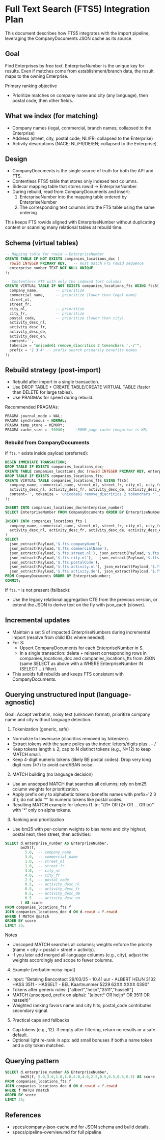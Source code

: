 ﻿# Full Text Search (FTS5) Integration Plan

This document describes how FTS5 integrates with the import pipeline, leveraging the CompanyDocuments JSON cache as its source.

## Goal

Find Enterprises by free text. EnterpriseNumber is the unique key for results. Even if matches come from establishment/branch data, the result maps to the owning Enterprise.

Primary ranking objective
- Prioritize matches on company name and city (any language), then postal code, then other fields.

## What we index (for matching)

- Company names (legal, commercial, branch names; collapsed to the Enterprise)
- Address (street, city, postal code; NL/FR; collapsed to the Enterprise)
- Activity descriptions (NACE; NL/FR/DE/EN; collapsed to the Enterprise)

## Design

- CompanyDocuments is the single source of truth for both the API and FTS.
- Contentless FTS5 table that stores only indexed text columns.
- Sidecar mapping table that stores rowid → EnterpriseNumber.
- During rebuild, read from CompanyDocuments and insert:
  1) EnterpriseNumber into the mapping table ordered by EnterpriseNumber
  2) The corresponding text columns into the FTS table using the same ordering

This keeps FTS rowids aligned with EnterpriseNumber without duplicating content or scanning many relational tables at rebuild time.

## Schema (virtual tables)

```sql
-- Mapping table for rowid → EnterpriseNumber
CREATE TABLE IF NOT EXISTS companies_locations_doc (
  rowid INTEGER PRIMARY KEY,   -- must match FTS rowid sequence
  enterprise_number TEXT NOT NULL UNIQUE
);

-- Contentless FTS with only the indexed text columns
CREATE VIRTUAL TABLE IF NOT EXISTS companies_locations_fts USING fts5(
  company_name,        -- prioritize
  commercial_name,     -- prioritize (lower than legal name)
  street_nl,
  street_fr,
  city_nl,             -- prioritize
  city_fr,             -- prioritize
  postal_code,         -- prioritize (lower than city)
  activity_desc_nl,
  activity_desc_fr,
  activity_desc_de,
  activity_desc_en,
  content='',
  tokenize = "unicode61 remove_diacritics 2 tokenchars '.-/'",
  prefix = '2 3 4' -- prefix search primarily benefits names
);
```

## Rebuild strategy (post-import)

- Rebuild after import in a single transaction.
- Use DROP TABLE + CREATE TABLE/CREATE VIRTUAL TABLE (faster than DELETE for large tables).
- Use PRAGMAs for speed during rebuild.

Recommended PRAGMAs:

```sql
PRAGMA journal_mode = WAL;
PRAGMA synchronous = NORMAL;
PRAGMA temp_store = MEMORY;
PRAGMA cache_size = -50000;  -- ~50MB page cache (negative is KB)
```

### Rebuild from CompanyDocuments

If `fts.*` exists inside payload (preferred):

```sql
BEGIN IMMEDIATE TRANSACTION;
DROP TABLE IF EXISTS companies_locations_doc;
CREATE TABLE companies_locations_doc (rowid INTEGER PRIMARY KEY, enterprise_number TEXT NOT NULL UNIQUE);
DROP TABLE IF EXISTS companies_locations_fts;
CREATE VIRTUAL TABLE companies_locations_fts USING fts5(
  company_name, commercial_name, street_nl, street_fr, city_nl, city_fr, postal_code,
  activity_desc_nl, activity_desc_fr, activity_desc_de, activity_desc_en,
  content='', tokenize = 'unicode61 remove_diacritics 2 tokenchars ''./''', prefix='2 3 4'
);

INSERT INTO companies_locations_doc(enterprise_number)
SELECT EnterpriseNumber FROM CompanyDocuments ORDER BY EnterpriseNumber;

INSERT INTO companies_locations_fts (
  company_name, commercial_name, street_nl, street_fr, city_nl, city_fr, postal_code,
  activity_desc_nl, activity_desc_fr, activity_desc_de, activity_desc_en
)
SELECT
  json_extract(Payload,'$.fts.companyName'),
  json_extract(Payload,'$.fts.commercialName'),
  json_extract(Payload,'$.fts.street.nl'), json_extract(Payload,'$.fts.street.fr'),
  json_extract(Payload,'$.fts.city.nl'),   json_extract(Payload,'$.fts.city.fr'),
  json_extract(Payload,'$.fts.postalCode'),
  json_extract(Payload,'$.fts.activity.nl'), json_extract(Payload,'$.fts.activity.fr'),
  json_extract(Payload,'$.fts.activity.de'), json_extract(Payload,'$.fts.activity.en')
FROM CompanyDocuments ORDER BY EnterpriseNumber;
COMMIT;
```

If `fts.*` is not present (fallback):
- Use the legacy relational aggregation CTE from the previous version, or extend the JSON to derive text on the fly with json_each (slower).

## Incremental updates

- Maintain a set S of impacted EnterpriseNumbers during incremental import (resolve from child IDs where needed).
- For S:
  - Upsert CompanyDocuments for each EnterpriseNumber in S.
  - In a single transaction: delete + reinsert corresponding rows in companies_locations_doc and companies_locations_fts from JSON (same SELECT as above with a WHERE EnterpriseNumber IN (SELECT ...) filter).
- This avoids full rebuilds and keeps FTS consistent with CompanyDocuments.

## Querying unstructured input (language-agnostic)

Goal: Accept verbatim, noisy text (unknown format), prioritize company name and city without language detection.

1) Tokenization (generic, safe)
- Normalize to lowercase (diacritics removed by tokenizer).
- Extract tokens with the same policy as the index: letters/digits plus . - /
- Keep tokens length ≥ 2; cap to N distinct tokens (e.g., N=12) to keep MATCH small.
- Keep 4-digit numeric tokens (likely BE postal codes). Drop very long digit runs (≥7) to avoid card/IBAN noise.

2) MATCH building (no language decision)
- Use an unscoped MATCH that searches all columns; rely on bm25 column weights for prioritization.
- Apply prefix only to alphabetic tokens (benefits names with prefix='2 3 4'); do not add '*' to numeric tokens like postal codes.
- Resulting MATCH example for tokens t1..tn: "(t1* OR t2* OR ... OR tn)" with '*' only on alpha tokens.

3) Ranking and prioritization
- Use bm25 with per-column weights to bias name and city highest, postal next, then street, then activities:

```sql
SELECT d.enterprise_number AS EnterpriseNumber,
       bm25(f,
         5.0,  -- company_name
         3.0,  -- commercial_name
         1.0,  -- street_nl
         1.0,  -- street_fr
         4.0,  -- city_nl
         4.0,  -- city_fr
         2.5,  -- postal_code
         0.5,  -- activity_desc_nl
         0.5,  -- activity_desc_fr
         0.5,  -- activity_desc_de
         0.5   -- activity_desc_en
       ) AS score
FROM companies_locations_fts f
JOIN companies_locations_doc d ON d.rowid = f.rowid
WHERE f MATCH @match
ORDER BY score
LIMIT 25;
```

Notes
- Unscoped MATCH searches all columns; weights enforce the priority (name > city > postal > street > activity).
- If you later add merged all-language columns (e.g., city), adjust the weights accordingly and scope to fewer columns.

4) Example (verbatim noisy input)
- Input: "Betaling Bancontact 29/03/25 - 10.41 uur - ALBERT HEIJN 3132 HASS 3511 - HASSELT - BEL Kaartnummer 5229 62XX XXXX 0390"
- Tokens after generic rules: ["albert","heijn","3511","hasselt"]
- MATCH (unscoped, prefix on alpha): "(albert* OR heijn* OR 3511 OR hasselt)"
- Weighted ranking favors name and city hits; postal_code contributes secondary signal.

5) Practical caps and fallbacks
- Cap tokens (e.g., 12). If empty after filtering, return no results or a safe default.
- Optional light re-rank in app: add small bonuses if both a name token and a city token matched.

## Querying pattern

```sql
SELECT d.enterprise_number AS EnterpriseNumber,
       bm25(f, 5.0,3.0,1.0,1.0,4.0,4.0,2.5,0.5,0.5,0.5,0.5) AS score
FROM companies_locations_fts f
JOIN companies_locations_doc d ON d.rowid = f.rowid
WHERE f MATCH @match
ORDER BY score
LIMIT 25;
```

## References
- specs/company-json-cache.md for JSON schema and build details.
- specs/pipeline-overview.md for full pipeline.
